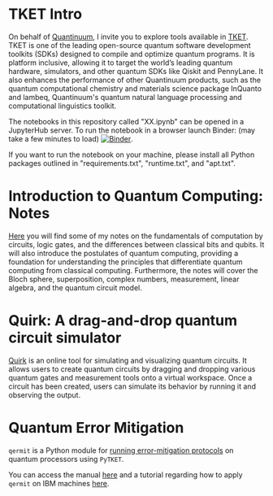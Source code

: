 # TKET Intro

On behalf of [Quantinuum](https://www.quantinuum.com/), I invite you to explore tools available in [TKET](https://www.quantinuum.com/developers/tket). TKET is one of the leading open-source quantum software development toolkits (SDKs) designed to compile and optimize quantum programs. It is platform inclusive, allowing it to target the world’s leading quantum hardware, simulators, and other quantum SDKs like Qiskit and PennyLane. It also enhances the performance of other Quantinuum products, such as the quantum computational chemistry and materials science package InQuanto and lambeq, Quantinuum's quantum natural language processing and computational linguistics toolkit. 

The notebooks in this repository called "XX.ipynb" can be opened in a JupyterHub server. To run the notebook in a browser launch Binder: (may take a few minutes to load)
[![Binder](https://mybinder.org/badge_logo.svg)](https://mybinder.org/v2/gh/spendierk/TKET_intro/main).

If you want to run the notebook on your machine, please install all Python packages outlined in "requirements.txt", "runtime.txt", and "apt.txt".


# Introduction to Quantum Computing: Notes
[Here](https://github.com/spendierk/TKET_intro/blob/main/intro_to_QC_KS.pdf) you will find some of my notes on the fundamentals of computation by circuits, logic gates, and the differences between classical bits and qubits. It will also introduce the postulates of quantum computing, providing a foundation for understanding the principles that differentiate quantum computing from classical computing. Furthermore, the notes will cover the Bloch sphere, superposition, complex numbers, measurement, linear algebra, and the quantum circuit model.

# Quirk: A drag-and-drop quantum circuit simulator
[Quirk](https://algassert.com/quirk) is an online tool for simulating and visualizing quantum circuits. It allows users to create quantum circuits by dragging and dropping various quantum gates and measurement tools onto a virtual workspace. Once a circuit has been created, users can simulate its behavior by running it and observing the output.

# Quantum Error Mitigation

```qermit``` is a Python module for [running error-mitigation protocols](https://github.com/CQCL/Qermit) on quantum processors using ```PyTKET```.

You can access the manual [here](https://cqcl.github.io/Qermit/manual/) and a tutorial regarding how to apply ```qermit``` on IBM machines [here](https://github.com/CQCL/IEEE_Quantum_Week/blob/main/Part_3_Qermit.ipynb).
